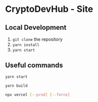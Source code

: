 # CryptoDevHub - Site

## Local Development

1. `git clone` the repository
2. `yarn install`
3. `yarn start`

## Useful commands

```sh
yarn start

yarn build

npx vercel [--prod] [--force]
```
